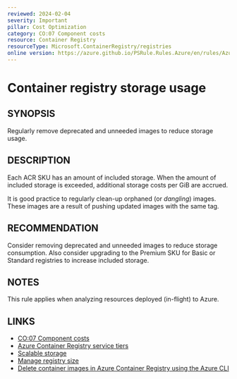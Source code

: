 ```yaml
---
reviewed: 2024-02-04
severity: Important
pillar: Cost Optimization
category: CO:07 Component costs
resource: Container Registry
resourceType: Microsoft.ContainerRegistry/registries
online version: https://azure.github.io/PSRule.Rules.Azure/en/rules/Azure.ACR.Usage/
---
```


# Container registry storage usage

## SYNOPSIS

Regularly remove deprecated and unneeded images to reduce storage usage.

## DESCRIPTION

Each ACR SKU has an amount of included storage.
When the amount of included storage is exceeded, additional storage costs per GiB are accrued.

It is good practice to regularly clean-up orphaned (or _dangling_) images.
These images are a result of pushing updated images with the same tag.

## RECOMMENDATION

Consider removing deprecated and unneeded images to reduce storage consumption.
Also consider upgrading to the Premium SKU for Basic or Standard registries to increase included storage.

## NOTES

This rule applies when analyzing resources deployed (in-flight) to Azure.

## LINKS

- [CO:07 Component costs](https://learn.microsoft.com/azure/well-architected/cost-optimization/optimize-component-costs)
- [Azure Container Registry service tiers](https://learn.microsoft.com/azure/container-registry/container-registry-skus)
- [Scalable storage](https://learn.microsoft.com/azure/container-registry/container-registry-storage#scalable-storage)
- [Manage registry size](https://learn.microsoft.com/azure/container-registry/container-registry-best-practices#manage-registry-size)
- [Delete container images in Azure Container Registry using the Azure CLI](https://learn.microsoft.com/azure/container-registry/container-registry-delete)
